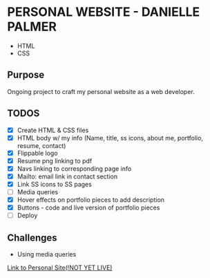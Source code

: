 # PERSONAL WEBSITE - DANIELLE PALMER
- HTML
- CSS

## Purpose
Ongoing project to craft my personal website as a web developer.

## TODOS
- [x] Create HTML & CSS files
- [x] HTML body w/ my info (Name, title, ss icons, about me, portfolio, resume, contact)
- [x] Flippable logo
- [x] Resume png linking to pdf
- [x] Navs linking to corresponding page info
- [x] Mailto: email link in contact section
- [x] Link SS icons to SS pages
- [ ] Media queries
- [x] Hover effects on portfolio pieces to add description
- [x] Buttons - code and live version of portfolio pieces
- [ ] Deploy

## Challenges
- Using media queries

[Link to Personal Site(!NOT YET LIVE)](http://daniellezpalmer.com)
